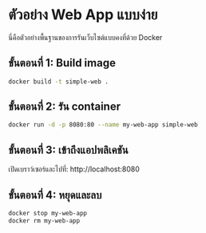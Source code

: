 # ตัวอย่าง Web App แบบง่าย

นี่คือตัวอย่างพื้นฐานของการรันเว็บไซต์แบบคงที่ด้วย Docker

## ขั้นตอนที่ 1: Build image

```bash
docker build -t simple-web .
```

## ขั้นตอนที่ 2: รัน container

```bash
docker run -d -p 8080:80 --name my-web-app simple-web
```

## ขั้นตอนที่ 3: เข้าถึงแอปพลิเคชัน

เปิดเบราว์เซอร์และไปที่: http://localhost:8080

## ขั้นตอนที่ 4: หยุดและลบ

```bash
docker stop my-web-app
docker rm my-web-app
```
